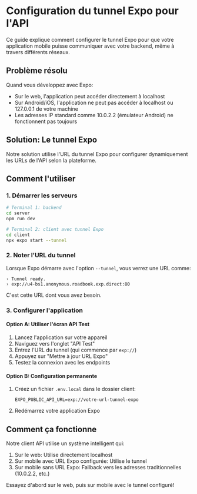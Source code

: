 # Configuration du tunnel Expo pour l'API

Ce guide explique comment configurer le tunnel Expo pour que votre application mobile puisse communiquer avec votre backend, même à travers différents réseaux.

## Problème résolu

Quand vous développez avec Expo:
- Sur le web, l'application peut accéder directement à localhost
- Sur Android/iOS, l'application ne peut pas accéder à localhost ou 127.0.0.1 de votre machine
- Les adresses IP standard comme 10.0.2.2 (émulateur Android) ne fonctionnent pas toujours

## Solution: Le tunnel Expo

Notre solution utilise l'URL du tunnel Expo pour configurer dynamiquement les URLs de l'API selon la plateforme.

## Comment l'utiliser

### 1. Démarrer les serveurs

```bash
# Terminal 1: backend
cd server
npm run dev

# Terminal 2: client avec tunnel Expo
cd client
npx expo start --tunnel
```

### 2. Noter l'URL du tunnel

Lorsque Expo démarre avec l'option `--tunnel`, vous verrez une URL comme:
```
› Tunnel ready.
› exp://u4-bs1.anonymous.roadbook.exp.direct:80
```

C'est cette URL dont vous avez besoin.

### 3. Configurer l'application

#### Option A: Utiliser l'écran API Test

1. Lancez l'application sur votre appareil
2. Naviguez vers l'onglet "API Test"
3. Entrez l'URL du tunnel (qui commence par `exp://`)
4. Appuyez sur "Mettre à jour URL Expo"
5. Testez la connexion avec les endpoints

#### Option B: Configuration permanente

1. Créez un fichier `.env.local` dans le dossier client:
   ```
   EXPO_PUBLIC_API_URL=exp://votre-url-tunnel-expo
   ```
2. Redémarrez votre application Expo

## Comment ça fonctionne

Notre client API utilise un système intelligent qui:
1. Sur le web: Utilise directement localhost
2. Sur mobile avec URL Expo configurée: Utilise le tunnel
3. Sur mobile sans URL Expo: Fallback vers les adresses traditionnelles (10.0.2.2, etc.)

Essayez d'abord sur le web, puis sur mobile avec le tunnel configuré!